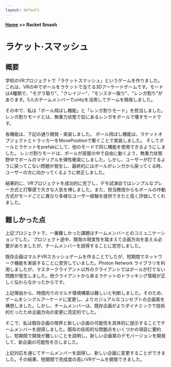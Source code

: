 ```yaml
---
layout: default
---
```


**[Home](https://planepaper.github.io/ko/) >> Racket Smash**

# ラケット·スマッシュ

## 概要

学校のVRプロジェクトで「ラケットスマッシュ」というゲームを作りました。これは、VRの中でボールをラケットで当てる3Dアーケードゲームです。モードは4種類で、"モグラ取り"、"クレイジー"、"モンスター取り"、"レンガ割り"があります。5人のチームメンバーでunityを活用してゲームを開発しました。

その中で、私は「ボール飛ばし機能」と「レンガ割りモード」を担当しました。レンガ割りモードとは、無重力状態で前にあるレンガをボールで壊すモードです。

各機能は、下記の通り開発・実装しました。
ボール飛ばし機能は、ラケットオブジェクトとトラッカーをMovePositionで繋ぐことで実装しました。 そしてボールとラケットをprefabにして、他のモードで同じ機能を使用できるようにしました。
レンガ割りモードは、ボールが部屋の中で自由に動くよう、無重力状態野中でボールのマテリアルを弾性衝突にしました。しかし、ユーザーが打てるように戻ってこない問題が発生し、最終的にはボールがレンガから戻ってくる時、ユーザーの方に向かってくるように修正しました。

結果的に、VRプロジェクトを成功的に完了し、デモ試演会ではシンプルなプレー方式と打撃感で大きな人気を博しました。また、担当教授からもボールの作動方式がモードごとに異なり多様なユーザー経験を提供できたと高く評価してくれました。


## 難しかった点

上記プロジェクトで、一番難しかった課題はチームメンバーとのコミュニケーションでした。
プロジェクト途中、開発の現実性を踏まえて企画方向を変える必要がありましたが、チームメンバーを説得することに苦労しました。

既存企画はマルチVRスカッシュゲームを作ることでしたが、短期間でネットワーク機能を実装することに苦労していました。Photon Network ライブラリを利用しましたが、マスタークライアント以外のクライアントではボールが打てない問題が発生しました。他クライアントから来るラケットのトラッキング情報が正しく伝わらなかったからです。

上記理由から、時間内でのマルチ環境構築は難しいと判断しました。そのため、ゲームをシングルアーケードに変更し、よりカジュアルなコンセプトの企画案を構想しました。しかし、チームメンバーは、既存企画がよりダイナミックで技術的だったため企画方向の変更に否定的でした。 

そこで、私は既存企画の限界と新しい企画の可能性を具体的に提示することでチームメンバーを説得しました。既存の技術的な問題点をいくつかの項目に要約し、短期間で開発が難しいことを説明し、新しい企画案のデモバージョンを開発して、新企画の可能性を示しました。

上記対応を通じてチームメンバーを説得し、新しい企画に変更することができました。その結果、短期間で完成度の高いVRゲームを開発できました。
